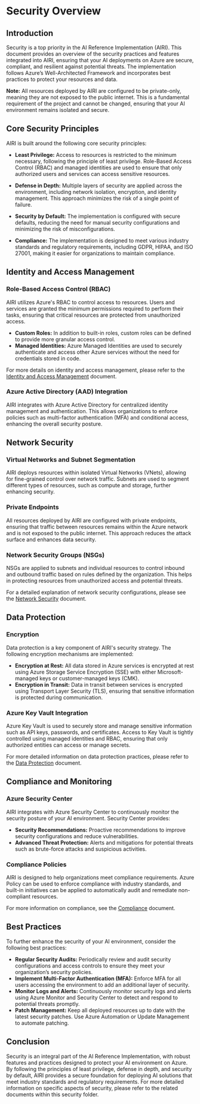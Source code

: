# Security Overview

## Introduction

Security is a top priority in the AI Reference Implementation (AIRI). This document provides an overview of the security practices and features integrated into AIRI, ensuring that your AI deployments on Azure are secure, compliant, and resilient against potential threats. The implementation follows Azure’s Well-Architected Framework and incorporates best practices to protect your resources and data.

**Note:** All resources deployed by AIRI are configured to be private-only, meaning they are not exposed to the public internet. This is a fundamental requirement of the project and cannot be changed, ensuring that your AI environment remains isolated and secure.

## Core Security Principles

AIRI is built around the following core security principles:

- **Least Privilege:** Access to resources is restricted to the minimum necessary, following the principle of least privilege. Role-Based Access Control (RBAC) and managed identities are used to ensure that only authorized users and services can access sensitive resources.

- **Defense in Depth:** Multiple layers of security are applied across the environment, including network isolation, encryption, and identity management. This approach minimizes the risk of a single point of failure.

- **Security by Default:** The implementation is configured with secure defaults, reducing the need for manual security configurations and minimizing the risk of misconfigurations.

- **Compliance:** The implementation is designed to meet various industry standards and regulatory requirements, including GDPR, HIPAA, and ISO 27001, making it easier for organizations to maintain compliance.

## Identity and Access Management

### Role-Based Access Control (RBAC)

AIRI utilizes Azure's RBAC to control access to resources. Users and services are granted the minimum permissions required to perform their tasks, ensuring that critical resources are protected from unauthorized access.

- **Custom Roles:** In addition to built-in roles, custom roles can be defined to provide more granular access control.
- **Managed Identities:** Azure Managed Identities are used to securely authenticate and access other Azure services without the need for credentials stored in code.

For more details on identity and access management, please refer to the [Identity and Access Management](./identity_and_access_management.md) document.

### Azure Active Directory (AAD) Integration

AIRI integrates with Azure Active Directory for centralized identity management and authentication. This allows organizations to enforce policies such as multi-factor authentication (MFA) and conditional access, enhancing the overall security posture.

## Network Security

### Virtual Networks and Subnet Segmentation

AIRI deploys resources within isolated Virtual Networks (VNets), allowing for fine-grained control over network traffic. Subnets are used to segment different types of resources, such as compute and storage, further enhancing security.

### Private Endpoints

All resources deployed by AIRI are configured with private endpoints, ensuring that traffic between resources remains within the Azure network and is not exposed to the public internet. This approach reduces the attack surface and enhances data security.

### Network Security Groups (NSGs)

NSGs are applied to subnets and individual resources to control inbound and outbound traffic based on rules defined by the organization. This helps in protecting resources from unauthorized access and potential threats.

For a detailed explanation of network security configurations, please see the [Network Security](./network_security.md) document.

## Data Protection

### Encryption

Data protection is a key component of AIRI's security strategy. The following encryption mechanisms are implemented:

- **Encryption at Rest:** All data stored in Azure services is encrypted at rest using Azure Storage Service Encryption (SSE) with either Microsoft-managed keys or customer-managed keys (CMK).
- **Encryption in Transit:** Data in transit between services is encrypted using Transport Layer Security (TLS), ensuring that sensitive information is protected during communication.

### Azure Key Vault Integration

Azure Key Vault is used to securely store and manage sensitive information such as API keys, passwords, and certificates. Access to Key Vault is tightly controlled using managed identities and RBAC, ensuring that only authorized entities can access or manage secrets.

For more detailed information on data protection practices, please refer to the [Data Protection](./data_protection.md) document.

## Compliance and Monitoring

### Azure Security Center

AIRI integrates with Azure Security Center to continuously monitor the security posture of your AI environment. Security Center provides:

- **Security Recommendations:** Proactive recommendations to improve security configurations and reduce vulnerabilities.
- **Advanced Threat Protection:** Alerts and mitigations for potential threats such as brute-force attacks and suspicious activities.

### Compliance Policies

AIRI is designed to help organizations meet compliance requirements. Azure Policy can be used to enforce compliance with industry standards, and built-in initiatives can be applied to automatically audit and remediate non-compliant resources.

For more information on compliance, see the [Compliance](./compliance.md) document.

## Best Practices

To further enhance the security of your AI environment, consider the following best practices:

- **Regular Security Audits:** Periodically review and audit security configurations and access controls to ensure they meet your organization’s security policies.
- **Implement Multi-Factor Authentication (MFA):** Enforce MFA for all users accessing the environment to add an additional layer of security.
- **Monitor Logs and Alerts:** Continuously monitor security logs and alerts using Azure Monitor and Security Center to detect and respond to potential threats promptly.
- **Patch Management:** Keep all deployed resources up to date with the latest security patches. Use Azure Automation or Update Management to automate patching.

## Conclusion

Security is an integral part of the AI Reference Implementation, with robust features and practices designed to protect your AI environment on Azure. By following the principles of least privilege, defense in depth, and security by default, AIRI provides a secure foundation for deploying AI solutions that meet industry standards and regulatory requirements. For more detailed information on specific aspects of security, please refer to the related documents within this security folder.